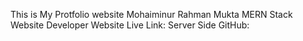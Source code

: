 This is My Protfolio website
Mohaiminur Rahman Mukta
MERN Stack Website Developer
Website Live Link:
Server Side GitHub: 